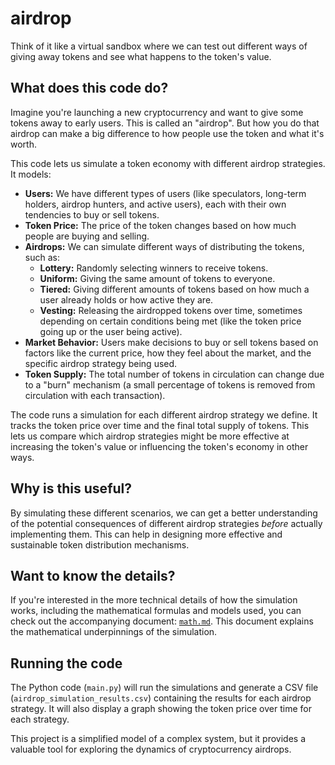 # airdrop

 Think of it like a virtual sandbox where we can test out different ways of giving away tokens and see what happens to the token's value.

## What does this code do?

Imagine you're launching a new cryptocurrency and want to give some tokens away to early users. This is called an "airdrop". But how you do that airdrop can make a big difference to how people use the token and what it's worth.

This code lets us simulate a token economy with different airdrop strategies. It models:

*   **Users:** We have different types of users (like speculators, long-term holders, airdrop hunters, and active users), each with their own tendencies to buy or sell tokens.
*   **Token Price:** The price of the token changes based on how much people are buying and selling.
*   **Airdrops:** We can simulate different ways of distributing the tokens, such as:
    *   **Lottery:** Randomly selecting winners to receive tokens.
    *   **Uniform:** Giving the same amount of tokens to everyone.
    *   **Tiered:** Giving different amounts of tokens based on how much a user already holds or how active they are.
    *   **Vesting:**  Releasing the airdropped tokens over time, sometimes depending on certain conditions being met (like the token price going up or the user being active).
*   **Market Behavior:** Users make decisions to buy or sell tokens based on factors like the current price, how they feel about the market, and the specific airdrop strategy being used.
*   **Token Supply:** The total number of tokens in circulation can change due to a "burn" mechanism (a small percentage of tokens is removed from circulation with each transaction).

The code runs a simulation for each different airdrop strategy we define. It tracks the token price over time and the final total supply of tokens. This lets us compare which airdrop strategies might be more effective at increasing the token's value or influencing the token's economy in other ways.

## Why is this useful?

By simulating these different scenarios, we can get a better understanding of the potential consequences of different airdrop strategies *before* actually implementing them. This can help in designing more effective and sustainable token distribution mechanisms.

## Want to know the details?

If you're interested in the more technical details of how the simulation works, including the mathematical formulas and models used, you can check out the accompanying document: [`math.md`](math.md). This document explains the mathematical underpinnings of the simulation.

## Running the code

The Python code (`main.py`) will run the simulations and generate a CSV file (`airdrop_simulation_results.csv`) containing the results for each airdrop strategy. It will also display a graph showing the token price over time for each strategy.

This project is a simplified model of a complex system, but it provides a valuable tool for exploring the dynamics of cryptocurrency airdrops.
